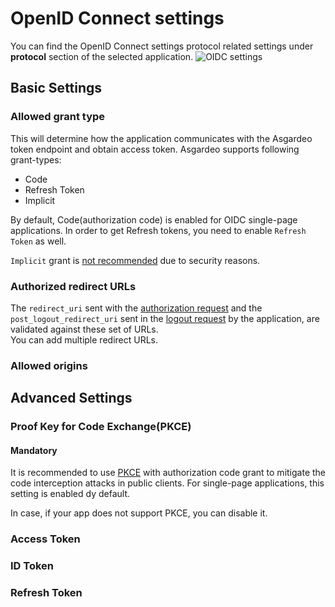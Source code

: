 # OpenID Connect settings

You can find the OpenID Connect settings protocol related settings under **protocol** section of the selected application. 
 <img :src="$withBase('/assets/img/guides/applications/app-protocol-settings.png')" alt="OIDC settings">

## Basic Settings
### Allowed grant type
This will determine how the application communicates with the Asgardeo token endpoint and obtain access token. Asgardeo supports following grant-types:
 - Code
 - Refresh Token
 - Implicit

By default, Code(authorization code) is enabled for OIDC single-page applications. In order to get Refresh tokens, you need to enable `Refresh Token` as well.

`Implicit` grant is [not recommended](https://datatracker.ietf.org/doc/html/draft-ietf-oauth-security-topics-14#section-2.1.2) due to security reasons.

### Authorized redirect URLs
<CommonGuide guide='guides/fragments/manage-app/oidc-settings/authorized-urls.md'/>

The `redirect_uri` sent with the <a href="/guides/applications/integrate-public-client/#get-authorization-code">authorization request</a> and the `post_logout_redirect_uri` sent in the <a href="/guides/applications/integrate-public-client/#logout-the-application">logout request</a> by the application, are validated against these set of URLs.    
You can add multiple redirect URLs.

### Allowed origins
 <CommonGuide guide='guides/fragments/manage-app/oidc-settings/allowed-origin.md'/>

## Advanced Settings

### Proof Key for Code Exchange(PKCE)
#### Mandatory
It is recommended to use [PKCE](https://datatracker.ietf.org/doc/html/rfc7636) with authorization code grant to mitigate the code interception attacks in public clients. For single-page applications, this setting is enabled dy default. 
 
 <CommonGuide guide='guides/fragments/manage-app/oidc-settings/pkce-mandatory.md'/>
 
 In case, if your app does not support PKCE, you can disable it.

### Access Token
  <CommonGuide guide='guides/fragments/manage-app/oidc-settings/access-token.md'/>

### ID Token
 <CommonGuide guide='guides/fragments/manage-app/oidc-settings/id-token.md'/>

### Refresh Token
 <CommonGuide guide='guides/fragments/manage-app/oidc-settings/refresh-token.md'/>
